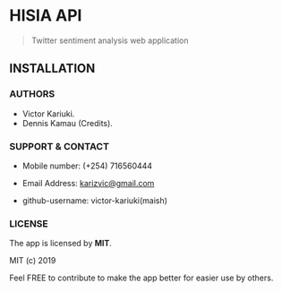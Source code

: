 # HISIA API

> Twitter sentiment analysis web application

## INSTALLATION


### AUTHORS

* Victor Kariuki.
* Dennis Kamau (Credits).

### SUPPORT & CONTACT
* Mobile number: (+254) 716560444

* Email Address: karizvic@gmail.com

* github-username: victor-kariuki(maish)

### LICENSE
The app is licensed by **MIT**.

MIT (c) 2019

Feel FREE to contribute to make the app better for easier use by others.

